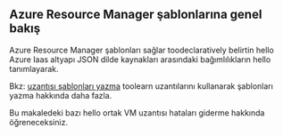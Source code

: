 

## <a name="overview-of-azure-resource-manager-templates"></a>Azure Resource Manager şablonlarına genel bakış
Azure Resource Manager şablonları sağlar toodeclaratively belirtin hello Azure Iaas altyapı JSON dilde kaynakları arasındaki bağımlılıkların hello tanımlayarak.

Bkz: [uzantısı şablonları yazma](../articles/virtual-machines/windows/template-description.md?toc=%2fazure%2fvirtual-machines%2fwindows%2ftoc.json) toolearn uzantılarını kullanarak şablonları yazma hakkında daha fazla.

Bu makaledeki bazı hello ortak VM uzantısı hataları giderme hakkında öğreneceksiniz.


